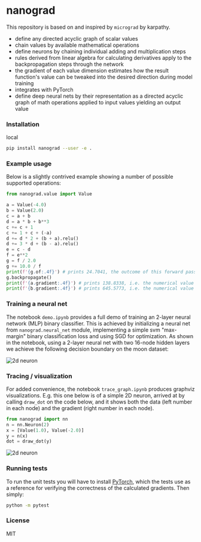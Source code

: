 
# nanograd

This repository is based on and inspired by `micrograd` by karpathy.

* define any directed acyclic graph of scalar values
* chain values by available mathematical operations
* define neurons by chaining individual adding and multiplication steps
* rules derived from linear algebra for calculating derivatives apply to the backpropagation steps through the network
* the gradient of each value dimension estimates how the result function's value can be tweaked into the desired direction during model training
* integrates with PyTorch
* define deep neural nets by their representation as a directed acyclic graph of math operations applied to input values yielding an output value

### Installation

local
```bash
pip install nanograd --user -e .
```

### Example usage

Below is a slightly contrived example showing a number of possible supported operations:

```python
from nanograd.value import Value

a = Value(-4.0)
b = Value(2.0)
c = a + b
d = a * b + b**3
c += c + 1
c += 1 + c + (-a)
d += d * 2 + (b + a).relu()
d += 3 * d + (b - a).relu()
e = c - d
f = e**2
g = f / 2.0
g += 10.0 / f
print(f'{g.of:.4f}') # prints 24.7041, the outcome of this forward pass
g.backpropagate()
print(f'{a.gradient:.4f}') # prints 138.8338, i.e. the numerical value of dg/da
print(f'{b.gradient:.4f}') # prints 645.5773, i.e. the numerical value of dg/db
```

### Training a neural net

The notebook `demo.ipynb` provides a full demo of training an 2-layer neural network (MLP) binary classifier. This is achieved by initializing a neural net from `nanograd.neural_net` module, implementing a simple svm "max-margin" binary classification loss and using SGD for optimization. As shown in the notebook, using a 2-layer neural net with two 16-node hidden layers we achieve the following decision boundary on the moon dataset:

![2d neuron](moon_mlp.png)

### Tracing / visualization

For added convenience, the notebook `trace_graph.ipynb` produces graphviz visualizations. E.g. this one below is of a simple 2D neuron, arrived at by calling `draw_dot` on the code below, and it shows both the data (left number in each node) and the gradient (right number in each node).

```python
from nanograd import nn
n = nn.Neuron(2)
x = [Value(1.0), Value(-2.0)]
y = n(x)
dot = draw_dot(y)
```

![2d neuron](gout.svg)

### Running tests

To run the unit tests you will have to install [PyTorch](https://pytorch.org/), which the tests use as a reference for verifying the correctness of the calculated gradients. Then simply:

```bash
python -m pytest
```

### License

MIT
